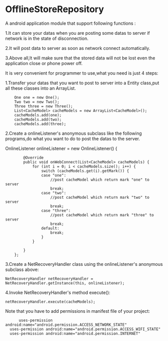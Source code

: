 # OfflineStoreRepository
A android application module that support following functions :

1.It can store your datas when you are posting some datas to server if network is in the state of disconnection.

2.It will post data to server as soon as network connect automatically.

3.Above all,It will make sure that the stored data will not be lost even the application close or phone power off.


It is very convenient for programmer to use,what you need is just 4 steps:

1.Transfer your datas that you want to post to server into a Entity class,put all these classes into an ArrayList.

		One one = new One();
		Two two = new Two();
		Three three = new Three();
		List<CacheModel> cacheModels = new ArrayList<CacheModel>();
		cacheModels.add(one);
		cacheModels.add(two);
		cacheModels.add(three);
		
2.Create a onlineListener's anonymous subclass like the following programs,do what you want to do to post the datas to the server.

OnlineListener onlineListener = new OnlineListener() {
			
			@Override
			public void onWebConnect(List<CacheModel> cacheModels) {
				for (int i = 0; i < cacheModels.size(); i++) {
					switch (cacheModels.get(i).getMark()) {
					case "one":
						//post cacheModel which return mark "one" to server
						break;
					case "two":
						//post cacheModel which return mark "two" to server
						break;
					case "three":
						//post cacheModel which return mark "three" to server
						break;
					default:
						break;
					}
				}
				
			}
		};

3.Create a NetRecoveryHandler class using the onlineListener's anonymous subclass above:

	NetRecoveryHandler netRecoveryHandler = NetRecoveryHandler.getInstance(this, onlineListener);

4.Invoke NetRecoveryHandler's method execute():

	netRecoveryHandler.execute(cacheModels);



Note that you have to add permissions in manifest file of your project:


          uses-permission android:name="android.permission.ACCESS_NETWORK_STATE"
	  uses-permission android:name="android.permission.ACCESS_WIFI_STATE"
	  uses-permission android:name="android.permission.INTERNET"
	  
	  
	  

